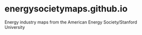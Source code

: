 # energysocietymaps.github.io
Energy industry maps from the American Energy Society/Stanford University
